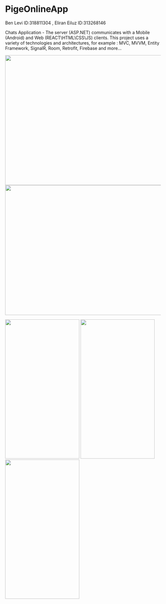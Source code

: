 # PigeOnlineApp
Ben Levi ID:318811304 , Eliran Eiluz ID:313268146

Chats Application - The server (ASP.NET) communicates with a Mobile (Android) and Web (REACT\HTML\CSS\JS) clients. This project uses a variety of technologies and architectures, for example : MVC, MVVM, Entity Framework, SignalR, Room, Retrofit, Firebase and more...

<img src="https://user-images.githubusercontent.com/106863159/180515058-07fb0bef-829c-462c-906e-31eba7443e21.png" width="800" height="420">
<img src="https://user-images.githubusercontent.com/106863159/180515439-39a8f1fd-a376-4172-bbf7-7136dce46664.png" width="800" height="420">

<img src="https://user-images.githubusercontent.com/106863159/180515794-debd7cb5-178f-4c91-9e2a-b7772e259a6b.png" width="240" height="450">&nbsp;<img src="https://user-images.githubusercontent.com/106863159/180515690-b146da49-369b-47f2-b9c8-20945717a5b8.png" width="240" height="450">&nbsp;<img src="https://user-images.githubusercontent.com/106863159/180516196-bacdf805-9217-4d25-bd4c-9e5023e79359.png" width="240" height="450">
